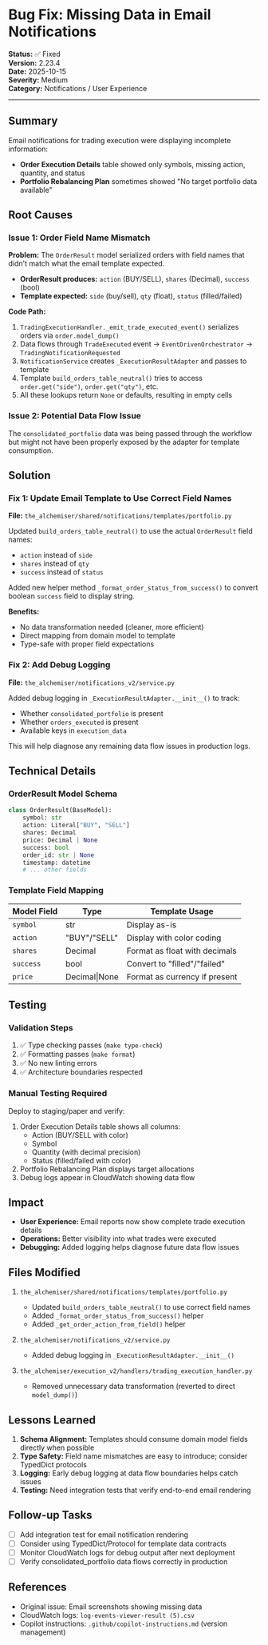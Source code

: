 # Bug Fix: Missing Data in Email Notifications

**Status:** ✅ Fixed  
**Version:** 2.23.4  
**Date:** 2025-10-15  
**Severity:** Medium  
**Category:** Notifications / User Experience

---

## Summary

Email notifications for trading execution were displaying incomplete information:
- **Order Execution Details** table showed only symbols, missing action, quantity, and status
- **Portfolio Rebalancing Plan** sometimes showed "No target portfolio data available"

## Root Causes

### Issue 1: Order Field Name Mismatch

**Problem:** The `OrderResult` model serialized orders with field names that didn't match what the email template expected.

- **OrderResult produces:** `action` (BUY/SELL), `shares` (Decimal), `success` (bool)
- **Template expected:** `side` (buy/sell), `qty` (float), `status` (filled/failed)

**Code Path:**
1. `TradingExecutionHandler._emit_trade_executed_event()` serializes orders via `order.model_dump()`
2. Data flows through `TradeExecuted` event → `EventDrivenOrchestrator` → `TradingNotificationRequested`
3. `NotificationService` creates `_ExecutionResultAdapter` and passes to template
4. Template `build_orders_table_neutral()` tries to access `order.get("side")`, `order.get("qty")`, etc.
5. All these lookups return `None` or defaults, resulting in empty cells

### Issue 2: Potential Data Flow Issue

The `consolidated_portfolio` data was being passed through the workflow but might not have been properly exposed by the adapter for template consumption.

## Solution

### Fix 1: Update Email Template to Use Correct Field Names

**File:** `the_alchemiser/shared/notifications/templates/portfolio.py`

Updated `build_orders_table_neutral()` to use the actual `OrderResult` field names:
- `action` instead of `side`
- `shares` instead of `qty` 
- `success` instead of `status`

Added new helper method `_format_order_status_from_success()` to convert boolean `success` field to display string.

**Benefits:**
- No data transformation needed (cleaner, more efficient)
- Direct mapping from domain model to template
- Type-safe with proper field expectations

### Fix 2: Add Debug Logging

**File:** `the_alchemiser/notifications_v2/service.py`

Added debug logging in `_ExecutionResultAdapter.__init__()` to track:
- Whether `consolidated_portfolio` is present
- Whether `orders_executed` is present
- Available keys in `execution_data`

This will help diagnose any remaining data flow issues in production logs.

## Technical Details

### OrderResult Model Schema

```python
class OrderResult(BaseModel):
    symbol: str
    action: Literal["BUY", "SELL"]
    shares: Decimal
    price: Decimal | None
    success: bool
    order_id: str | None
    timestamp: datetime
    # ... other fields
```

### Template Field Mapping

| Model Field | Type | Template Usage |
|------------|------|----------------|
| `symbol` | str | Display as-is |
| `action` | "BUY"/"SELL" | Display with color coding |
| `shares` | Decimal | Format as float with decimals |
| `success` | bool | Convert to "filled"/"failed" |
| `price` | Decimal\|None | Format as currency if present |

## Testing

### Validation Steps

1. ✅ Type checking passes (`make type-check`)
2. ✅ Formatting passes (`make format`)
3. ✅ No new linting errors
4. ✅ Architecture boundaries respected

### Manual Testing Required

Deploy to staging/paper and verify:
1. Order Execution Details table shows all columns:
   - Action (BUY/SELL with color)
   - Symbol
   - Quantity (with decimal precision)
   - Status (filled/failed with color)
2. Portfolio Rebalancing Plan displays target allocations
3. Debug logs appear in CloudWatch showing data flow

## Impact

- **User Experience:** Email reports now show complete trade execution details
- **Operations:** Better visibility into what trades were executed
- **Debugging:** Added logging helps diagnose future data flow issues

## Files Modified

1. `the_alchemiser/shared/notifications/templates/portfolio.py`
   - Updated `build_orders_table_neutral()` to use correct field names
   - Added `_format_order_status_from_success()` helper
   - Added `_get_order_action_from_field()` helper

2. `the_alchemiser/notifications_v2/service.py`
   - Added debug logging in `_ExecutionResultAdapter.__init__()`

3. `the_alchemiser/execution_v2/handlers/trading_execution_handler.py`
   - Removed unnecessary data transformation (reverted to direct `model_dump()`)

## Lessons Learned

1. **Schema Alignment:** Templates should consume domain model fields directly when possible
2. **Type Safety:** Field name mismatches are easy to introduce; consider TypedDict protocols
3. **Logging:** Early debug logging at data flow boundaries helps catch issues
4. **Testing:** Need integration tests that verify end-to-end email rendering

## Follow-up Tasks

- [ ] Add integration test for email notification rendering
- [ ] Consider using TypedDict/Protocol for template data contracts
- [ ] Monitor CloudWatch logs for debug output after next deployment
- [ ] Verify consolidated_portfolio data flows correctly in production

## References

- Original issue: Email screenshots showing missing data
- CloudWatch logs: `log-events-viewer-result (5).csv`
- Copilot instructions: `.github/copilot-instructions.md` (version management)
